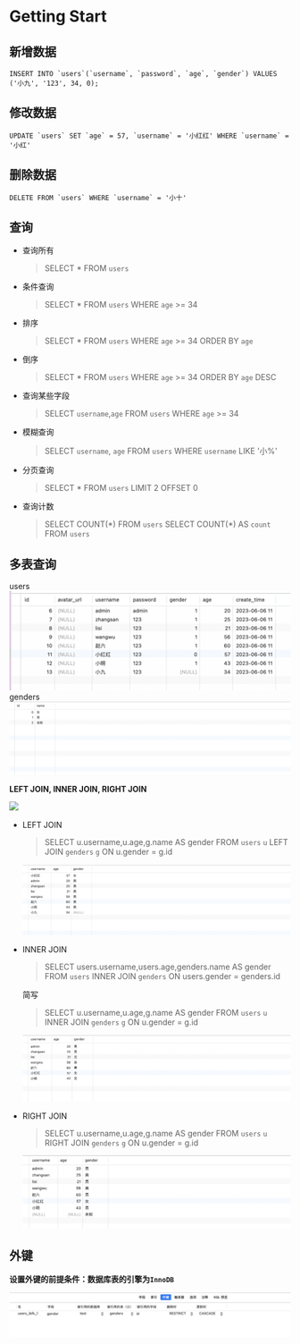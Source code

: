 # Getting Start

## 新增数据

```mysql
INSERT INTO `users`(`username`, `password`, `age`, `gender`) VALUES ('小九', '123', 34, 0);
```

## 修改数据

```mysql
UPDATE `users` SET `age` = 57, `username` = '小红红' WHERE `username` = '小红'
```

## 删除数据

```mysql
DELETE FROM `users` WHERE `username` = '小十'
```

## 查询

- 查询所有

  > SELECT \* FROM `users`

- 条件查询

  > SELECT \* FROM `users` WHERE `age` >= 34

- 排序

  > SELECT \* FROM `users` WHERE `age` >= 34 ORDER BY `age`

- 倒序

  > SELECT \* FROM `users` WHERE `age` >= 34 ORDER BY `age` DESC

- 查询某些字段

  > SELECT `username`,`age` FROM `users` WHERE `age` >= 34

- 模糊查询

  > SELECT `username`, `age` FROM `users` WHERE `username` LIKE '小%'

- 分页查询

  > SELECT \* FROM `users` LIMIT 2 OFFSET 0

- 查询计数

  > SELECT COUNT(\*) FROM `users`
  > SELECT COUNT(\*) AS `count` FROM `users`

## 多表查询

users
![](./static/users.png)
genders
![](./static/genders.png)

**LEFT JOIN, INNER JOIN, RIGHT JOIN**

![](https://upload-images.jianshu.io/upload_images/3617116-adf59d09aca742ef.png?imageMogr2/auto-orient/strip|imageView2/2/w/1200/format/webp)

- LEFT JOIN

  > SELECT u.username,u.age,g.name AS gender FROM `users` `u` LEFT JOIN `genders` `g` ON u.gender = g.id

  ![](./static/LEFT_JOIN.png)

- INNER JOIN

  > SELECT users.username,users.age,genders.name AS gender FROM `users` INNER JOIN `genders` ON users.gender = genders.id

  简写

  > SELECT u.username,u.age,g.name AS gender FROM `users` `u` INNER JOIN `genders` `g` ON u.gender = g.id

  ![](./static/INNER_JOIN.png)

- RIGHT JOIN

  > SELECT u.username,u.age,g.name AS gender FROM `users` `u` RIGHT JOIN `genders` `g` ON u.gender = g.id

  ![](./static/RIGHT_JOIN.png)

## 外键

**设置外键的前提条件：数据库表的引擎为`InnoDB`**

![](./static/foreign_key.png)
